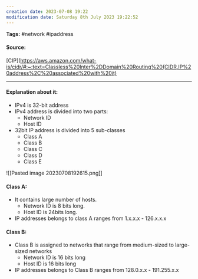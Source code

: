 ```yaml
---
creation date: 2023-07-08 19:22
modification date: Saturday 8th July 2023 19:22:52
---
```


**Tags:** #network #ipaddress

#### Source:
[CIP](https://aws.amazon.com/what-is/cidr/#:~:text=Classless%20Inter%2DDomain%20Routing%20(CIDR,IP%20address%2C%20associated%20with%20it)

--------------------------------------

#### Explanation about it:

* IPv4 is 32-bit address
* IPv4 address is divided into two parts:
	* Network ID
	* Host ID
* 32bit IP address is divided into 5 sub-classes
	* Class A
	* Class B
	* Class C
	* Class D
	* Class E

![[Pasted image 20230708192615.png]]

#### Class A:

* It contains large number of hosts.
	* Network ID is 8 bits long.
	* Host ID is 24bits long.
* IP addresses belongs to class A ranges from 1.x.x.x - 126.x.x.x


#### Class B:

* Class B is assigned to networks that range from medium-sized to large-sized networks
	* Network ID is 16 bits long
	* Host ID is 16 bits long
* IP addresses belongs to Class B ranges from 128.0.x.x - 191.255.x.x